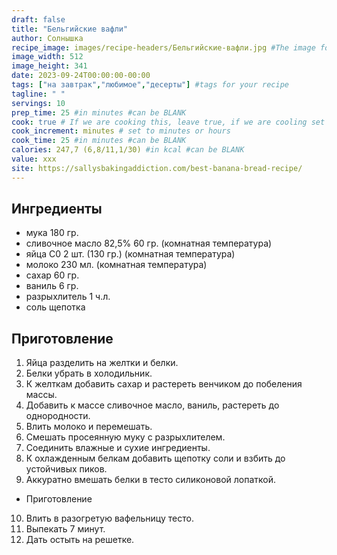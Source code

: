 ```yaml
---
draft: false
title: "Бельгийские вафли"
author: Солнышка
recipe_image: images/recipe-headers/Бельгийские-вафли.jpg #The image for your recipe
image_width: 512
image_height: 341
date: 2023-09-24T00:00:00-00:00
tags: ["на завтрак","любимое","десерты"] #tags for your recipe
tagline: " "
servings: 10
prep_time: 25 #in minutes #can be BLANK
cook: true # If we are cooking this, leave true, if we are cooling set to false
cook_increment: minutes # set to minutes or hours
cook_time: 25 #in minutes #can be BLANK
calories: 247,7 (6,8/11,1/30) #in kcal #can be BLANK
value: xxx
site: https://sallysbakingaddiction.com/best-banana-bread-recipe/
---
```



## Ингредиенты

- мука 180 гр.
- сливочное масло 82,5% 60 гр. (комнатная температура)
- яйца C0 2 шт. (130 гр.) (комнатная температура)
- молоко 230 мл. (комнатная температура)
- сахар 60 гр.
- ваниль 6 гр.
- разрыхлитель 1 ч.л.
- соль щепотка
  
## Приготовление

1. Яйца разделить на желтки и белки.
2. Белки убрать в холодильник.
3. К желткам добавить сахар и растереть венчиком до побеления массы.
4. Добавить к массе сливочное масло, ваниль, растереть до однородности.
5. Влить молоко и перемешать.
6. Смешать просеянную муку с разрыхлителем.
7. Соединить влажные и сухие ингредиенты.
8. К охлажденным белкам добавить щепотку соли и взбить до устойчивых пиков.
9. Аккуратно вмешать белки в тесто силиконовой лопаткой.
* Приготовление
10. Влить в разогретую вафельницу тесто. 
11. Выпекать 7 минут.
12. Дать остыть на решетке.